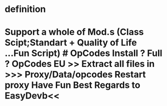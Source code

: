 # definition
# Support a whole of Mod.s (Class Scipt;Standart + Quality of Life ...Fun Script)  # OpCodes Install ?   Full ? OpCodes EU >>  Extract all files in >>> Proxy/Data/opcodes Restart proxy Have Fun  Best Regards to EasyDevb&lt;&lt;
